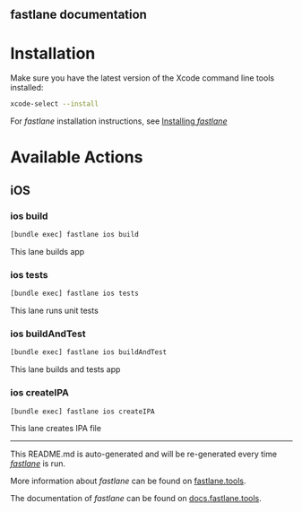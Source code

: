 fastlane documentation
----

# Installation

Make sure you have the latest version of the Xcode command line tools installed:

```sh
xcode-select --install
```

For _fastlane_ installation instructions, see [Installing _fastlane_](https://docs.fastlane.tools/#installing-fastlane)

# Available Actions

## iOS

### ios build

```sh
[bundle exec] fastlane ios build
```

This lane builds app

### ios tests

```sh
[bundle exec] fastlane ios tests
```

This lane runs unit tests

### ios buildAndTest

```sh
[bundle exec] fastlane ios buildAndTest
```

This lane builds and tests app

### ios createIPA

```sh
[bundle exec] fastlane ios createIPA
```

This lane creates IPA file

----

This README.md is auto-generated and will be re-generated every time [_fastlane_](https://fastlane.tools) is run.

More information about _fastlane_ can be found on [fastlane.tools](https://fastlane.tools).

The documentation of _fastlane_ can be found on [docs.fastlane.tools](https://docs.fastlane.tools).
